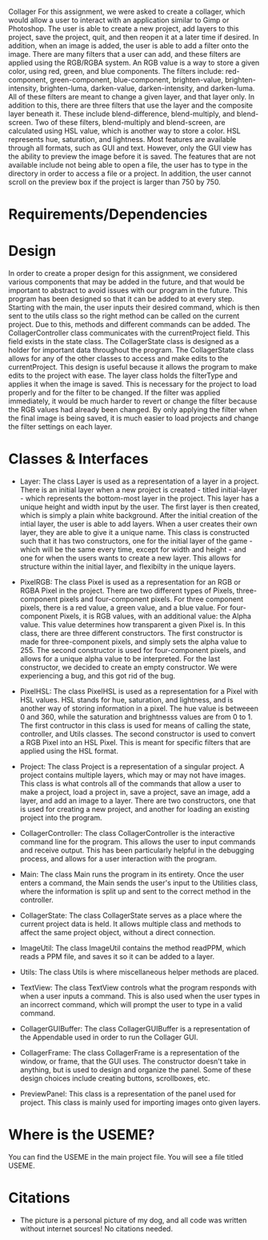 Collager
For this assignment, we were asked to create a collager, which would allow a user to interact with an application similar to Gimp or Photoshop. The user is able to create a new project, add layers to this project, save the project, quit, and then reopen it at a later time if desired. In addition, when an image is added, the user is able to add a filter onto the image. There are many filters that a user can add, and these filters are applied using the RGB/RGBA system. An RGB value is a way to store a given color, using red, green, and blue components. The filters include: red-component, green-component, blue-component, brighten-value, brighten-intensity, brighten-luma, darken-value, darken-intensity, and darken-luma. All of these filters are meant to change a given layer, and that layer only. In addition to this, there are three filters that use the layer and the composite layer beneath it. These include blend-difference, blend-multiply, and blend-screen. Two of these filters, blend-multiply and blend-screen, are calculated using HSL value, which is another way to store a color. HSL represents hue, saturation, and lightness. Most features are available through all formats, such as GUI and text. However, only the GUI view has the ability to preview the image before it is saved. The features that are not available include not being able to open a file, the user has to type in the directory in order to access a file or a project. In addition, the user cannot scroll on the preview box if the project is larger than 750 by 750. 

# Requirements/Dependencies 


# Design
In order to create a proper design for this assignment, we considered various components that may be added in the future, and that would be important to abstract to avoid issues with our program in the future. This program has been designed so that it can be added to at every step. Starting with the main, the user inputs their desired command, which is then sent to the utils class so the right method can be called on the current project. Due to this, methods and different commands can be added. The CollagerController class communicates with the currentProject field. This field exists in the state class. The CollagerState class is designed as a holder for important data throughout the program. The CollagerState class allows for any of the other classes to access and make edits to the currentProject. This design is useful because it allows the program to make edits to the project with ease. The layer class holds the filterType and applies it when the image is saved. This is necessary for the project to load properly and for the filter to be changed. If the filter was applied immediately, it would be much harder to revert or change the filter because the RGB values had already been changed. By only applying the filter when the final image is being saved, it is much easier to load projects and change the filter settings on each layer.

# Classes & Interfaces 
* Layer: The class Layer is used as a representation of a layer in a project. There is an initial layer when a new project is created - titled initial-layer - which represents the bottom-most layer in the project. This layer has a unique height and width input by the user. The first layer is then created, which is simply a plain white background. After the initial creation of the intial layer, the user is able to add layers. When a user creates their own layer, they are able to give it a unique name. This class is constructed such that it has two constructors, one for the initial layer of the game - which will be the same every time, except for width and height - and one for when the users wants to create a new layer. This allows for structure within the initial layer, and flexibilty in the unique layers.

* PixelRGB: The class Pixel is used as a representation for an RGB or RGBA Pixel in the project. There are two different types of Pixels, three-component pixels and four-component pixels. For three component pixels, there is a red value, a green value, and a blue value. For four-component Pixels, it is RGB values, with an additional value: the Alpha value. This value determines how transparent a given Pixel is. In this class, there are three different constructors. The first constructor is made for three-component pixels, and simply sets the alpha value to 255. The second constructor is used for four-component pixels, and allows for a unique alpha value to be interpreted. For the last constructor, we decided to create an empty constructor. We were experiencing a bug, and this got rid of the bug. 

* PixelHSL: The class PixelHSL is used as a representation for a Pixel with HSL values. HSL stands for hue, saturation, and lightness, and is another way of storing information in a pixel. The hue value is betweeen 0 and 360, while the saturation and brightnesss values are from 0 to 1. The first contructor in this class is used for means of calling the state, controller, and Utils classes. The second constructor is used to convert a RGB Pixel into an HSL Pixel. This is meant for specific filters that are applied using the HSL format. 

* Project: The class Project is a representation of a singular project. A project contains multiple layers, which may or may not have images. This class is what controls all of the commands that allow a user to make a project, load a project in, save a project, save an image, add a layer, and add an image to a layer. There are two constructors, one that is used for creating a new project, and another for loading an existing project into the program.  

* CollagerController: The class CollagerController is the interactive command line for the program. This allows the user to input commands and receive output. This has been particularly helpful in the debugging process, and allows for a user interaction with the program.

* Main: The class Main runs the program in its entirety. Once the user enters a command, the Main sends the user's input to the Utilities class, where the information is split up and sent to the correct method in the controller.

* CollagerState: The class CollagerState serves as a place where the current project data is held. It allows multiple class and methods to affect the same project object, without a direct connection. 

* ImageUtil: The class ImageUtil contains the method readPPM, which reads a PPM file, and saves it so it can be added to a layer. 

* Utils: The class Utils is where miscellaneous helper methods are placed.  

* TextView: The class TextView controls what the program responds with when a user inputs a command. This is also used when the user types in an incorrect command, which will prompt the user to type in a valid command.

* CollagerGUIBuffer: The class CollagerGUIBuffer is a representation of the Appendable used in order to run the Collager GUI. 

* CollagerFrame: The class CollagerFrame is a representation of the window, or frame, that the GUI uses. The constructor doesn't take in anything, but is used to design and organize the panel. Some of these design choices include creating buttons, scrollboxes, etc. 

* PreviewPanel: This class is a representation of the panel used for project. This class is mainly used for importing images onto given layers.

# Where is the USEME?
You can find the USEME in the main project file. You will see a file titled USEME.

# Citations 
* The picture is a personal picture of my dog, and all code was written without internet sources! No citations needed.
